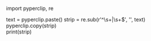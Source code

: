 import pyperclip, re

text = pyperclip.paste()
strip = re.sub(r'^\s+|\s+$', '', text)
pyperclip.copy(strip)    
print(strip)

